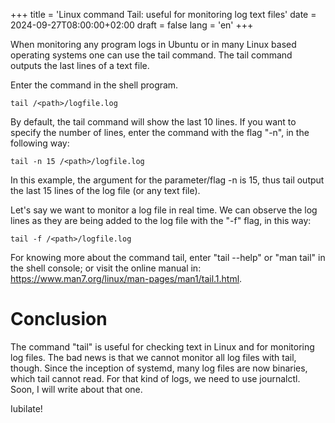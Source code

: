 ﻿+++
title = 'Linux command Tail: useful for monitoring log text files'
date = 2024-09-27T08:00:00+02:00
draft = false
lang = 'en'
+++

When monitoring any program logs in Ubuntu or in many Linux based operating systems one can use the tail command. The tail command outputs the last lines of a text file.

Enter the command in the shell program.

``` Shell
tail /<path>/logfile.log
```

By default, the tail command will show the last 10 lines. If you want to specify the number of lines, enter the command with the flag "-n", in the following way:

``` Shell
tail -n 15 /<path>/logfile.log
```
In this example, the argument for the parameter/flag -n is 15, thus tail output the last 15 lines of the log file (or any text file).

Let's say we want to monitor a log file in real time. We can observe the log lines as they are being added to the log file with the "-f" flag, in this way:

``` Shell
tail -f /<path>/logfile.log
```

For knowing more about the command tail, enter "tail --help" or "man tail" in the shell console; or visit the online manual in: https://www.man7.org/linux/man-pages/man1/tail.1.html.


# Conclusion

The command "tail" is useful for checking text in Linux and for monitoring log files. The bad news is that we cannot monitor all log files with tail, though. Since the inception of systemd, many log files are now binaries, which tail cannot read. For that kind of logs, we need to use journalctl. Soon, I will write about that one.

Iubilate!
